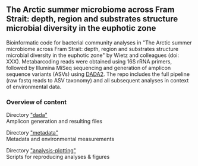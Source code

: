 ## The Arctic summer microbiome across Fram Strait: depth, region and substrates structure microbial diversity in the euphotic zone 

Bioinformatic code for bacterial community analyses in "The Arctic summer microbiome across Fram Strait: depth, region and substrates structure microbial diversity in the euphotic zone" by Wietz and colleagues (doi: XXX). Metabarcoding reads were obtained using 16S rRNA primers, followed by Illumina MiSeq sequencing and generation of amplicon sequence variants (ASVs) using [DADA2](https://benjjneb.github.io/dada2/tutorial_1_8.html). The repo includes the full pipeline (raw fastq reads to ASV taxonomy) and all subsequent analyses in context of environmental data.

### Overview of content

Directory ["dada"](./dada)  
Amplicon generation and resulting files

Directory ["metadata"](./metadata)  
Metadata and environmental measurements 

Directory ["analysis-plotting"](./analysis-plotting)  
Scripts for reproducing analyses & figures
